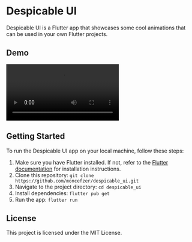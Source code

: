 # Despicable UI

Despicable UI is a Flutter app that showcases some cool animations that can be used in your own Flutter projects.

## Demo

![App Demo](https://github.com/moncefzer/despicable_ui.git/demo/demo.mp4)

## Getting Started

To run the Despicable UI app on your local machine, follow these steps:

1. Make sure you have Flutter installed. If not, refer to the [Flutter documentation](https://flutter.dev/docs/get-started/install) for installation instructions.
2. Clone this repository: `git clone https://github.com/moncefzer/despicable_ui.git`
3. Navigate to the project directory: `cd despicable_ui`
4. Install dependencies: `flutter pub get`
5. Run the app: `flutter run`

## License

This project is licensed under the MIT License.
